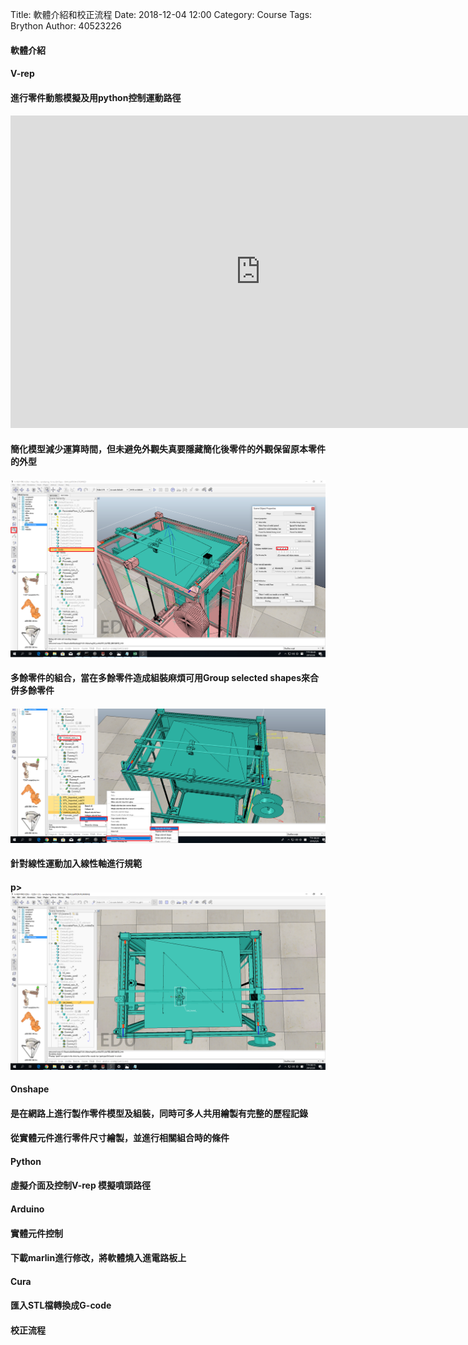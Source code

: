 Title: 軟體介紹和校正流程
Date: 2018-12-04 12:00
Category: Course
Tags: Brython
Author: 40523226



<!-- PELICAN_END_SUMMARY -->

<h4>軟體介紹<h4/>

<h4>V-rep<h4/>

<h4>進行零件動態模擬及用python控制運動路徑<h4/>
<iframe width="800" height="500" src="https://www.youtube.com/embed/B0_vdv9Cpw0" frameborder="0" allow="accelerometer; autoplay; encrypted-media; gyroscope; picture-in-picture" allowfullscreen></iframe>
<h4>簡化模型減少運算時間，但未避免外觀失真要隱藏簡化後零件的外觀保留原本零件的外型<h4/>
<p><img alt="" src="https://github.com/s40523226/projrct/blob/gh-pages/photo/%E7%B0%A1%E5%8C%96%E9%81%8B%E7%AE%97.png?raw=true"></p>
<h4>多餘零件的組合，當在多餘零件造成組裝麻煩可用Group selected shapes來合併多餘零件 <h4/>
<p><img alt="" src="https://github.com/s40523226/projrct/blob/gh-pages/photo/%E5%A4%9A%E9%A4%98%E9%9B%B6%E4%BB%B6%E6%95%B4%E5%90%88.png?raw=true"></p>
<h4>針對線性運動加入線性軸進行規範<h4/>
p><img alt="" src="https://github.com/s40523226/projrct/blob/gh-pages/photo/%E6%A8%A1%E6%93%AC.png?raw=true"></p>
<h4>Onshape<h4/>

<h4>是在網路上進行製作零件模型及組裝，同時可多人共用繪製有完整的歷程記錄<h4/>
<h4>從實體元件進行零件尺寸繪製，並進行相關組合時的條件<h4/>

<h4>Python<h4/>

<h4>虛擬介面及控制V-rep 模擬噴頭路徑<h4/>
<h4>Arduino<h4/>

<h4>實體元件控制<h4/>

<h4>下載marlin進行修改，將軟體燒入進電路板上<h4/>
<h4>Cura<h4/>

<h4>匯入STL檔轉換成G-code<h4/>
<h4>校正流程<h4/>

<h4><h4/>
